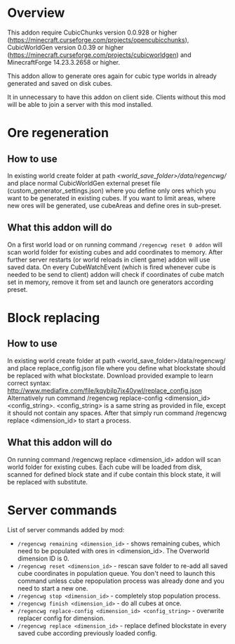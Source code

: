 # Overview
This addon require CubicChunks version 0.0.928 or higher (https://minecraft.curseforge.com/projects/opencubicchunks), CubicWorldGen version 0.0.39 or higher (https://minecraft.curseforge.com/projects/cubicworldgen) and MinecraftForge 14.23.3.2658 or higher.

This addon allow to generate ores again for cubic type worlds in already generated and saved on disk cubes.

It in unnecessary to have this addon on client side. Clients without this mod will be able to join a server with this mod installed.

# Ore regeneration

## How to use
In existing world create folder at path *<world_save_folder>/data/regencwg/* and place normal CubicWorldGen external preset file (custom_generator_settings.json) where you define only ores which you want to be generated in existing cubes. If you want to limit areas, where new ores will be generated, use cubeAreas and define ores in sub-preset.

## What this addon will do
On a first world load or on running command `/regencwg reset 0 addon` will scan world folder for existing cubes and add coordinates to memory. After further server restarts (or world reloads in client game) addon will use saved data. On every CubeWatchEvent (which is fired whenever cube is needed to be send to client) addon will check if coordinates of cube match set in memory, remove it from set and launch ore generators according preset.

# Block replacing

## How to use
In existing world create folder at path <world_save_folder>/data/regencwg/ and place replace_config.json file where you define what blockstate should be replaced with what blockstate. Download provided example to learn correct syntax: http://www.mediafire.com/file/kqybjlp7jx40ywl/replace_config.json
Alternatively run command /regencwg replace-config <dimension_id> <config_string>.
<config_string> is a same string as provided in file, except it should not contain any spaces. After that simply run command /regencwg replace <dimension_id> to start a process.

## What this addon will do
On running command /regencwg replace <dimension_id> addon will scan world folder for existing cubes. Each cube will be loaded from disk, scanned for defined block state and if cube contain this block state, it will be replaced with substitute.

# Server commands
List of server commands added by mod:

* `/regencwg remaining <dimension_id>` - shows remaining cubes, which need to be populated with ores in <dimension_id>. The Overworld dimension ID is 0.
* `/regencwg reset <dimension_id>` - rescan save folder to re-add all saved cube coordinates in population queue. You don't need to launch this command unless cube repopulation process was already done and you need to start a new one.
* `/regencwg stop <dimension_id>` - completely stop population process.
* `/regencwg finish <dimension_id>` - do all cubes at once.
* `/regencwg replace-config <dimension_id> <config_string>` - overwrite replacer config for dimension.
* `/regencwg replace <dimension_id>` - replace defined blockstate in every saved cube according previously loaded config.
